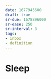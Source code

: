 ```yaml
---
date: 1677945600
draft: true
sr-due: 1678896000
sr-ease: 250
sr-interval: 3
tags:
- inbox
- definition
---
```


# Sleep

<!-- TODO: grab info from [https://en.wikipedia.org/wiki/Sleep](https://en.wikipedia.org/wiki/Sleep) -->
